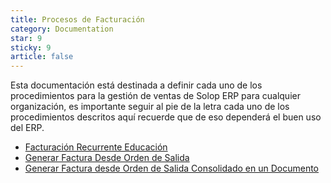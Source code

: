 ```yaml
---
title: Procesos de Facturación
category: Documentation
star: 9
sticky: 9
article: false
---
```


Esta documentación está destinada a definir cada uno de los procedimientos para la gestión de ventas de Solop ERP para cualquier organización, es importante seguir al pie de la letra cada uno de los procedimientos descritos aquí recuerde que de eso dependerá el buen uso del ERP.

- [Facturación Recurrente Educación](recurring-billing-education)
- [Generar Factura Desde Orden de Salida](bill)
- [Generar Factura desde Orden de Salida Consolidado en un Documento](exit)